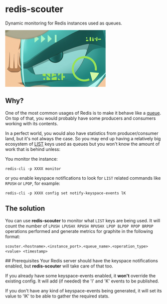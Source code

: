 # redis-scouter
Dynamic monitoring for Redis instances used as queues.

![alt text](https://raw.githubusercontent.com/victorcete/redis-scouter/master/img/Scouter.png "OMG it's a DBZ scouter!")

## Why?
One of the most common usages of Redis is to make it behave like a [queue](https://en.wikipedia.org/wiki/Queue_(abstract_data_type)). On top of that, you would probably have some producers and consumers working with its contents.

In a perfect world, you would also have statistics from producer/consumer land, but it's not always the case. So you may end up having a relatively big ecosystem of [LIST](http://redis.io/commands#list) keys used as queues but you won't know the amount of work that is behind unless:

You monitor the instance:
```
redis-cli -p XXXX monitor
``` 

or you enable keyspace notifications to look for `LIST` related commands like `RPUSH` or `LPOP`, for example:
```
redis-cli -p XXXX config set notify-keyspace-events lK
```

## The solution

You can use __redis-scouter__ to monitor what `LIST` keys are being used. It will count the number of `LPUSH LPUSHX RPUSH RPUSHX LPOP BLPOP RPOP BRPOP` operations performed and generate metrics for graphite in the following format:

```
scouter.<hostname>.<instance_port>.<queue_name>.<operation_type> <value> <timestamp>
```

## Prerequisites
Your Redis server should have the keyspace notifications enabled, but __redis-scouter__ will take care of that too.

If you already have some keyspace-events enabled, it __won't__ override the existing config. It will add (if needed) the 'l' and 'K' events to be published.

If you don't have any kind of keyspace-events being generated, it will set its value to 'lK' to be able to gather the required stats.